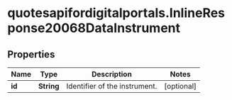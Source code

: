 # quotesapifordigitalportals.InlineResponse20068DataInstrument

## Properties

Name | Type | Description | Notes
------------ | ------------- | ------------- | -------------
**id** | **String** | Identifier of the instrument. | [optional] 


